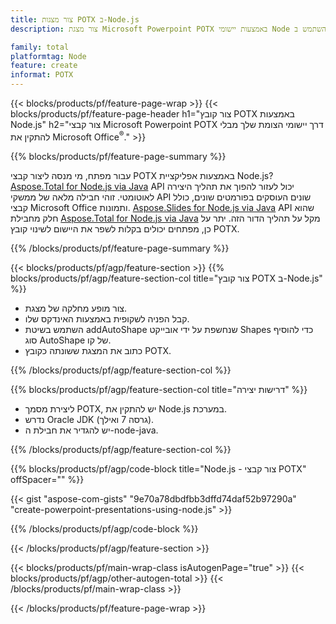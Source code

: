 ```yaml
---
title: צור מצגות POTX ב-Node.js
description: צור מצגת Microsoft Powerpoint POTX באמצעות יישומי Node מבלי להשתמש ב-Microsoft Office.  

family: total
platformtag: Node
feature: create
informat: POTX
---
```

{{< blocks/products/pf/feature-page-wrap >}}
{{< blocks/products/pf/feature-page-header h1="צור קובץ POTX באמצעות Node.js" h2="צור קבצי Microsoft Powerpoint POTX דרך יישומי הצומת שלך מבלי להתקין את Microsoft Office<sup>&reg;</sup>." >}}

{{% blocks/products/pf/feature-page-summary %}}

עבור מפתח, מי מנסה ליצור קבצי POTX באמצעות אפליקציית Node.js?  [Aspose.Total for Node.js via Java](https://products.aspose.com/total/he/nodejs-java/) API יכול לעזור להפוך את תהליך היצירה לאוטומטי.  זוהי חבילה מלאה של ממשקי API שונים העוסקים בפורמטים שונים, כולל קבצי Microsoft Office ותמונות.  [Aspose.Slides for Node.js via Java](https://products.aspose.com/slides/he/nodejs-java/) API שהוא חלק מחבילת [Aspose.Total for Node.js via Java](https://products.aspose.com/total/he/nodejs-java/) מקל על תהליך הדור הזה.  יתר על כן, מפתחים יכולים בקלות לשפר את היישום לשינוי קובץ POTX.  

{{% /blocks/products/pf/feature-page-summary %}}

{{< blocks/products/pf/agp/feature-section >}}
{{% blocks/products/pf/agp/feature-section-col title="צור קובץ POTX ב-Node.js" %}}

- צור מופע מחלקה של מצגת.
- קבל הפניה לשקופית באמצעות האינדקס שלו.
- השתמש בשיטת addAutoShape שנחשפת על ידי אובייקט Shapes כדי להוסיף סוג AutoShape של קו.
- כתוב את המצגת ששונתה כקובץ POTX.

{{% /blocks/products/pf/agp/feature-section-col %}}

{{% blocks/products/pf/agp/feature-section-col title="דרישות יצירה" %}}

- ליצירת מסמך POTX, יש להתקין את Node.js במערכת.
- נדרש Oracle JDK (גרסה 7 ואילך).
- יש להגדיר את חבילת ה-node-java.

{{% /blocks/products/pf/agp/feature-section-col %}}

{{% blocks/products/pf/agp/code-block title="Node.js - צור קבצי POTX" offSpacer="" %}}

{{< gist "aspose-com-gists" "9e70a78dbdfbb3dffd74daf52b97290a" "create-powerpoint-presentations-using-node.js" >}}

{{% /blocks/products/pf/agp/code-block %}}

{{< /blocks/products/pf/agp/feature-section >}}

{{< blocks/products/pf/main-wrap-class isAutogenPage="true" >}}
{{< blocks/products/pf/agp/other-autogen-total >}}
{{< /blocks/products/pf/main-wrap-class >}}

{{< /blocks/products/pf/feature-page-wrap >}}